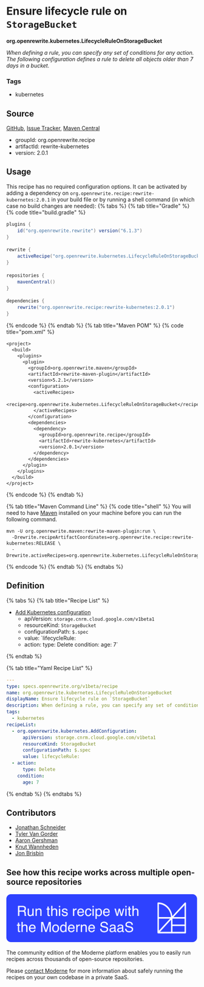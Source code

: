 # Ensure lifecycle rule on `StorageBucket`

**org.openrewrite.kubernetes.LifecycleRuleOnStorageBucket**

_When defining a rule, you can specify any set of conditions for any action. The following configuration defines a rule to delete all objects older than 7 days in a bucket._

### Tags

* kubernetes

## Source

[GitHub](https://github.com/openrewrite/rewrite-kubernetes/blob/main/src/main/resources/META-INF/rewrite/kubernetes.yml), [Issue Tracker](https://github.com/openrewrite/rewrite-kubernetes/issues), [Maven Central](https://central.sonatype.com/artifact/org.openrewrite.recipe/rewrite-kubernetes/2.0.1/jar)

* groupId: org.openrewrite.recipe
* artifactId: rewrite-kubernetes
* version: 2.0.1


## Usage

This recipe has no required configuration options. It can be activated by adding a dependency on `org.openrewrite.recipe:rewrite-kubernetes:2.0.1` in your build file or by running a shell command (in which case no build changes are needed): 
{% tabs %}
{% tab title="Gradle" %}
{% code title="build.gradle" %}
```groovy
plugins {
    id("org.openrewrite.rewrite") version("6.1.3")
}

rewrite {
    activeRecipe("org.openrewrite.kubernetes.LifecycleRuleOnStorageBucket")
}

repositories {
    mavenCentral()
}

dependencies {
    rewrite("org.openrewrite.recipe:rewrite-kubernetes:2.0.1")
}
```
{% endcode %}
{% endtab %}
{% tab title="Maven POM" %}
{% code title="pom.xml" %}
```markup
<project>
  <build>
    <plugins>
      <plugin>
        <groupId>org.openrewrite.maven</groupId>
        <artifactId>rewrite-maven-plugin</artifactId>
        <version>5.2.1</version>
        <configuration>
          <activeRecipes>
            <recipe>org.openrewrite.kubernetes.LifecycleRuleOnStorageBucket</recipe>
          </activeRecipes>
        </configuration>
        <dependencies>
          <dependency>
            <groupId>org.openrewrite.recipe</groupId>
            <artifactId>rewrite-kubernetes</artifactId>
            <version>2.0.1</version>
          </dependency>
        </dependencies>
      </plugin>
    </plugins>
  </build>
</project>
```
{% endcode %}
{% endtab %}

{% tab title="Maven Command Line" %}
{% code title="shell" %}
You will need to have [Maven](https://maven.apache.org/download.cgi) installed on your machine before you can run the following command.

```shell
mvn -U org.openrewrite.maven:rewrite-maven-plugin:run \
  -Drewrite.recipeArtifactCoordinates=org.openrewrite.recipe:rewrite-kubernetes:RELEASE \
  -Drewrite.activeRecipes=org.openrewrite.kubernetes.LifecycleRuleOnStorageBucket
```
{% endcode %}
{% endtab %}
{% endtabs %}

## Definition

{% tabs %}
{% tab title="Recipe List" %}
* [Add Kubernetes configuration](../kubernetes/addconfiguration.md)
  * apiVersion: `storage.cnrm.cloud.google.com/v1beta1`
  * resourceKind: `StorageBucket`
  * configurationPath: `$.spec`
  * value: `lifecycleRule:
  - action:
      type: Delete
    condition:
      age: 7`

{% endtab %}

{% tab title="Yaml Recipe List" %}
```yaml
---
type: specs.openrewrite.org/v1beta/recipe
name: org.openrewrite.kubernetes.LifecycleRuleOnStorageBucket
displayName: Ensure lifecycle rule on `StorageBucket`
description: When defining a rule, you can specify any set of conditions for any action. The following configuration defines a rule to delete all objects older than 7 days in a bucket.
tags:
  - kubernetes
recipeList:
  - org.openrewrite.kubernetes.AddConfiguration:
      apiVersion: storage.cnrm.cloud.google.com/v1beta1
      resourceKind: StorageBucket
      configurationPath: $.spec
      value: lifecycleRule:
  - action:
      type: Delete
    condition:
      age: 7

```
{% endtab %}
{% endtabs %}

## Contributors
* [Jonathan Schneider](jkschneider@gmail.com)
* [Tyler Van Gorder](1878529+tkvangorder@users.noreply.github.com)
* [Aaron Gershman](aegershman@gmail.com)
* [Knut Wannheden](knut.wannheden@gmail.com)
* [Jon Brisbin](jon@jbrisbin.com)


## See how this recipe works across multiple open-source repositories

[![Moderne Link Image](/.gitbook/assets/ModerneRecipeButton.png)](https://app.moderne.io/recipes/org.openrewrite.kubernetes.LifecycleRuleOnStorageBucket)

The community edition of the Moderne platform enables you to easily run recipes across thousands of open-source repositories.

Please [contact Moderne](https://moderne.io/product) for more information about safely running the recipes on your own codebase in a private SaaS.
